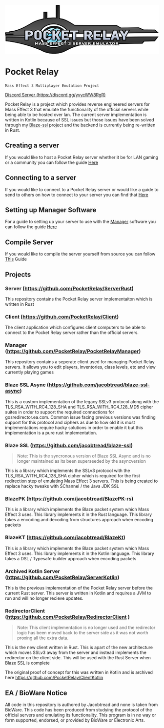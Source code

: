 <img src="https://raw.githubusercontent.com/PocketRelay/.github/main/assets/logo-new-text.svg" width="100%" height="160px">

# Pocket Relay

`Mass Effect 3 Multiplayer Emulation Project`

[Discord Server (https://discord.gg/yvycWW8RgR)](https://discord.gg/yvycWW8RgR)

Pocket Relay is a project which provides reverse engineered servers for Mass Effect 3 that emulate
the functionality of the official servers while being able to be hosted over lan. The current server
implementation is written in Kotlin because of SSL issues but those issues have been solved through my
[Blaze-ssl](https://github.com/jacobtread/blaze-ssl) project and the backend is currently being re-written
in Rust.

## Creating a server

If you would like to host a Pocket Relay server whether it be for LAN gaming or a community you can follow the
guide [Here](https://github.com/PocketRelay/.github/blob/main/manual/SETUP_SERVER.md)

## Connecting to a server

If you would like to connect to a Pocket Relay server or would like a guide to send to others on how to connect
to your server you can find that [Here](https://github.com/PocketRelay/.github/blob/main/manual/SETUP_CLIENT.md)

## Setting up Manager Software

For a guide to setting up your server to use with the [Manager](https://github.com/PocketRelay/PocketRelayManager) software
you can follow the guide [Here](https://github.com/PocketRelay/.github/blob/main/manual/MANAGER_SETUP.md)

## Compile Server 

If you would like to compile the server yourself from source you can follow [This](https://github.com/PocketRelay/.github/blob/main/manual/BUILDING.md) Guide


## Projects

### Server (https://github.com/PocketRelay/ServerRust)

This repository contains the Pocket Relay server implementaiton which is written in Rust

### Client (https://github.com/PocketRelay/Client)
The client application which configures client computers to be able to connect to the 
Pocket Relay server rather than the official servers.

### Manager (https://github.com/PocketRelay/PocketRelayManager)

This repository contains a seperate client used for managing Pocket Relay servers. It allows you to edit players, inventories, class levels, etc and view currently playing games

### Blaze SSL Async (https://github.com/jacobtread/blaze-ssl-async)

This is a custom implementation of the legacy SSLv3 protocol along with the 
TLS_RSA_WITH_RC4_128_SHA and TLS_RSA_WITH_RC4_128_MD5 cipher suites in order to 
support the required connections for gosredirector.ea.com. Common issue facing previous versions was finding support for this protocol and ciphers as due to how old it is most implementations require hacky solutions in order to enable it but this implementation is a pure rust implementation.

### Blaze SSL (https://github.com/jacobtread/blaze-ssl)

> Note: This is the syncronous version of Blaze SSL Async and is no longer maintained as its been superseeded by the asyncversion

This is a library which implements the SSLv3 protocol with the TLS_RSA_WITH_RC4_128_SHA cipher which is 
required for the first redirection step of emulating Mass Effect 3 servers. This is being created to 
replace hacky tweaks with SChannel / the Java JDK SSL

### BlazePK (https://github.com/jacobtread/BlazePK-rs)

This is a library which implements the Blaze packet system which Mass Effect 3 uses. This library
implements it in the Rust language. This library takes a encoding and decoding from structures 
approach when encoding packets

### BlazeKT (https://github.com/jacobtread/BlazeKt)

This is a library which implements the Blaze packet system which Mass Effect 3 uses. This library
implements it in the Kotlin language. This library takes a DSL / Typesafe builder approach when 
encoding packets

### Archived Kotlin Server (https://github.com/PocketRelay/ServerKotlin)
This is the previous implementation of the Pocket Relay server before the current Rust server. This
server is written in Kotlin and requires a JVM to run and will no longer recieve updates.

### RedirectorClient  (https://github.com/PocketRelay/RedirectorClient )

> Note: This client implementation is no longer used and the redirector logic has been moved back
> to the server side as it was not worth proxing all the extra data.

This is the new client written in Rust. This is apart of the new architecture which moves SSLv3 away from
the server and instead implements the redirector on the client side. This will be used with the Rust Server
when Blaze SSL is complete

The original proof of concept for this was written in Kotlin and is archived here https://github.com/PocketRelay/ClientKotlin

## EA / BioWare Notice
All code in this repository is authored by Jacobtread and none is taken from BioWare. This code has been 
produced from studying the protocol of the official servers and emulating its functionality. This program is in no way or form supported, endorsed, or provided by BioWare or Electronic Arts.
